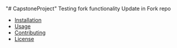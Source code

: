 "# CapstoneProject" 
Testing fork functionality
Update in Fork repo

- [Installation](#installation)
- [Usage](#usage)
- [Contributing](#contributing)
- [License](#license)
